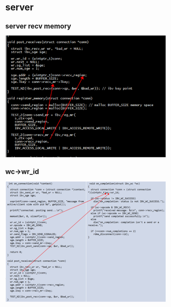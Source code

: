 

# server


## server recv memory

![images](../pic/recv.png)


## wc->wr_id

![images](../pic/wr_id.png)